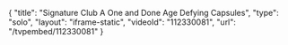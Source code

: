 {
    "title": "Signature Club A One and Done Age Defying Capsules",
    "type": "solo",
    "layout": "iframe-static",
    "videoId": "112330081",
    "url": "\/tvpembed\/112330081"
}